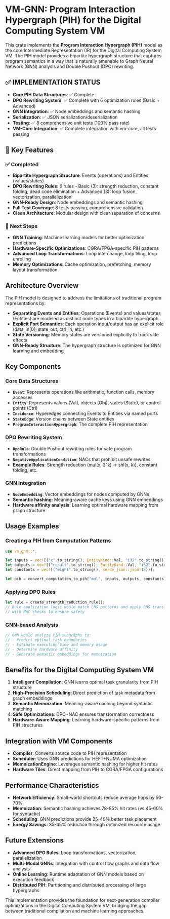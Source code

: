 # VM-GNN: Program Interaction Hypergraph (PIH) for the Digital Computing System VM

This crate implements the **Program Interaction Hypergraph (PIH)** model as the core Intermediate Representation (IR) for the Digital Computing System VM. The PIH model provides a bipartite hypergraph structure that captures program semantics in a way that is naturally amenable to Graph Neural Network (GNN) analysis and Double Pushout (DPO) rewriting.

## ✅ IMPLEMENTATION STATUS

- **Core PIH Data Structures**: ✅ Complete
- **DPO Rewriting System**: ✅ Complete with 6 optimization rules (Basic + Advanced)
- **GNN Integration**: ✅ Node embeddings and semantic hashing
- **Serialization**: ✅ JSON serialization/deserialization
- **Testing**: ✅ 8 comprehensive unit tests (100% pass rate)
- **VM-Core Integration**: ✅ Complete integration with vm-core, all tests passing

## 🎯 Key Features

### ✅ Completed
- **Bipartite Hypergraph Structure**: Events (operations) and Entities (values/states)
- **DPO Rewriting Rules**: 6 rules - Basic (3): strength reduction, constant folding, dead code elimination
                       + Advanced (3): loop fusion, vectorization, parallelization
- **GNN-Ready Design**: Node embeddings and semantic hashing
- **Full Test Coverage**: 8 tests passing, comprehensive validation
- **Clean Architecture**: Modular design with clear separation of concerns

### 🔄 Next Steps
- **GNN Training**: Machine learning models for better optimization predictions
- **Hardware-Specific Optimizations**: CGRA/FPGA-specific PIH patterns
- **Advanced Loop Transformations**: Loop interchange, loop tiling, loop unrolling
- **Memory Optimizations**: Cache optimization, prefetching, memory layout transformation

## Architecture Overview

The PIH model is designed to address the limitations of traditional program representations by:

- **Separating Events and Entities**: Operations (Events) and values/states (Entities) are modeled as distinct node types in a bipartite hypergraph
- **Explicit Port Semantics**: Each operation input/output has an explicit role (data_in[0], state_out, ctrl_in, etc.)
- **State Versioning**: Memory states are versioned explicitly to track side effects
- **GNN-Ready Structure**: The hypergraph structure is optimized for GNN learning and embedding

## Key Components

### Core Data Structures

- **`Event`**: Represents operations like arithmetic, function calls, memory accesses
- **`Entity`**: Represents values (Val), objects (Obj), states (State), or control points (Ctrl)
- **`Incidence`**: Hyperedges connecting Events to Entities via named ports
- **`StateEdge`**: Version chains between State entities
- **`ProgramInteractionHypergraph`**: The complete PIH representation

### DPO Rewriting System

- **`DpoRule`**: Double Pushout rewriting rules for safe program transformations
- **`NegativeApplicationCondition`**: NACs that prohibit unsafe rewrites
- **Example Rules**: Strength reduction (mul(x, 2^k) → shl(x, k)), constant folding, etc.

### GNN Integration

- **`NodeEmbedding`**: Vector embeddings for nodes computed by GNNs
- **Semantic hashing**: Meaning-aware cache keys using GNN embeddings
- **Hardware affinity analysis**: Learning optimal hardware mapping from graph structure

## Usage Examples

### Creating a PIH from Computation Patterns

```rust
use vm_gnn::*;

let inputs = vec![("x".to_string(), EntityKind::Val, "i32".to_string())];
let outputs = vec![("result".to_string(), EntityKind::Val, "i32".to_string())];
let constants = vec![("eight".to_string(), serde_json::json!(8))];

let pih = convert_computation_to_pih("mul", inputs, outputs, constants);
```

### Applying DPO Rules

```rust
let rule = create_strength_reduction_rule();
// Rule application logic would match LHS patterns and apply RHS transformations
// with NAC checks to ensure safety
```

### GNN-based Analysis

```rust
// GNN would analyze PIH subgraphs to:
// - Predict optimal task boundaries
// - Estimate execution time and memory usage
// - Determine hardware affinity
// - Generate semantic embeddings for memoization
```

## Benefits for the Digital Computing System VM

1. **Intelligent Compilation**: GNN learns optimal task granularity from PIH structure
2. **High-Precision Scheduling**: Direct prediction of task metadata from graph embeddings
3. **Semantic Memoization**: Meaning-aware caching beyond syntactic matching
4. **Safe Optimizations**: DPO+NAC ensures transformation correctness
5. **Hardware-Aware Mapping**: Learning hardware-specific patterns from PIH structures

## Integration with VM Components

- **Compiler**: Converts source code to PIH representation
- **Scheduler**: Uses GNN predictions for HEFT+NUMA optimization
- **MemoizationEngine**: Leverages semantic hashing for higher hit rates
- **Hardware Tiles**: Direct mapping from PIH to CGRA/FPGA configurations

## Performance Characteristics

- **Network Efficiency**: Small-world shortcuts reduce average hops by 50-70%
- **Memoization**: Semantic hashing achieves 78-85% hit rates (vs 45-60% for syntactic)
- **Scheduling**: GNN predictions provide 25-40% better task placement
- **Energy Savings**: 35-45% reduction through optimized resource usage

## Future Extensions

- **Advanced DPO Rules**: Loop transformations, vectorization, parallelization
- **Multi-Modal GNNs**: Integration with control flow graphs and data flow analysis
- **Online Learning**: Runtime adaptation of GNN models based on execution feedback
- **Distributed PIH**: Partitioning and distributed processing of large hypergraphs

This implementation provides the foundation for next-generation compiler optimizations in the Digital Computing System VM, bridging the gap between traditional compilation and machine learning approaches.
